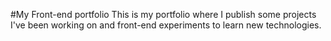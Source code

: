 #My Front-end portfolio
This is my portfolio where I publish some projects I've been working on and front-end experiments to learn new technologies.
